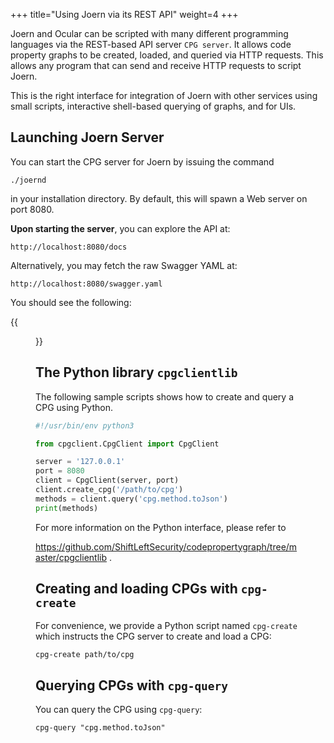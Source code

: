 +++
title="Using Joern via its REST API"
weight=4
+++

Joern and Ocular can be scripted with many different programming languages via the REST-based API server `CPG server`. It allows code property graphs to be created, loaded, and queried via HTTP requests. This allows any program that can send and receive HTTP requests to script Joern.

This is the right interface for integration of Joern with other services using small scripts, interactive shell-based querying of graphs, and for UIs.

## Launching Joern Server

You can start the CPG server for Joern by issuing the command

```
./joernd
```

in your installation directory. By default, this will spawn a Web server on port 8080.


**Upon starting the server**, you can explore the API at:

```
http://localhost:8080/docs
```

Alternatively, you may fetch the raw Swagger YAML at:
```
http://localhost:8080/swagger.yaml
```

You should see the following:

{{<figure src="/docs/images/swagger.png">}}

## The Python library `cpgclientlib`

The following sample scripts shows how to create and query a CPG using Python.

```python
#!/usr/bin/env python3

from cpgclient.CpgClient import CpgClient

server = '127.0.0.1'
port = 8080
client = CpgClient(server, port)
client.create_cpg('/path/to/cpg')
methods = client.query('cpg.method.toJson')
print(methods)
```

For more information on the Python interface, please refer to

https://github.com/ShiftLeftSecurity/codepropertygraph/tree/master/cpgclientlib .

## Creating and loading CPGs with `cpg-create`

For convenience, we provide a Python script named `cpg-create` which instructs the CPG server to create and load a CPG:

```
cpg-create path/to/cpg
```

## Querying CPGs with `cpg-query`

You can query the CPG using `cpg-query`:

```
cpg-query "cpg.method.toJson"
```
